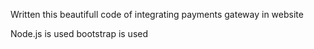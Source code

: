 Written this beautifull code of integrating payments gateway in website

Node.js is used 
bootstrap is used

